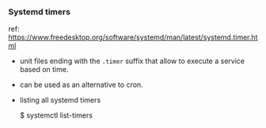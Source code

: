 ### Systemd timers

ref: https://www.freedesktop.org/software/systemd/man/latest/systemd.timer.html

- unit files ending with the `.timer` suffix that allow to execute a service based on time.
- can be used as an alternative to cron.
- listing all systemd timers

    $ systemctl list-timers
